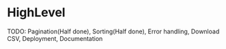 # HighLevel

TODO: Pagination(Half done), Sorting(Half done), Error handling, Download CSV, Deployment, Documentation
